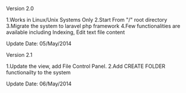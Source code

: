 Version 2.0

1.Works in Linux/Unix Systems Only
2.Start From "/" root directory
3.Migrate the system to laravel php framework
4.Few functionalities are available including Indexing, Edit text file content

Update Date: 05/May/2014

Version 2.1

1.Update the view, add File Control Panel.
2.Add CREATE FOLDER functionailty to the system

Update Date: 06/May/2014
